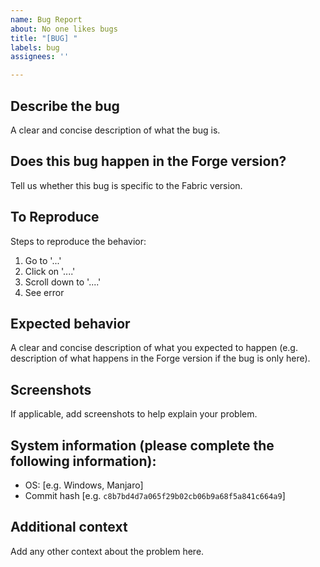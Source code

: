 ```yaml
---
name: Bug Report
about: No one likes bugs
title: "[BUG] "
labels: bug
assignees: ''

---
```


## Describe the bug
A clear and concise description of what the bug is.

## Does this bug happen in the Forge version?
Tell us whether this bug is specific to the Fabric version.

## To Reproduce
Steps to reproduce the behavior:
1. Go to '...'
1. Click on '....'
1. Scroll down to '....'
1. See error

## Expected behavior
A clear and concise description of what you expected to happen (e.g. description of what happens in the Forge version if the bug is only here).

## Screenshots
If applicable, add screenshots to help explain your problem.

## System information (please complete the following information):
 - OS: [e.g. Windows, Manjaro]
 - Commit hash [e.g. `c8b7bd4d7a065f29b02cb06b9a68f5a841c664a9`]

## Additional context
Add any other context about the problem here.
